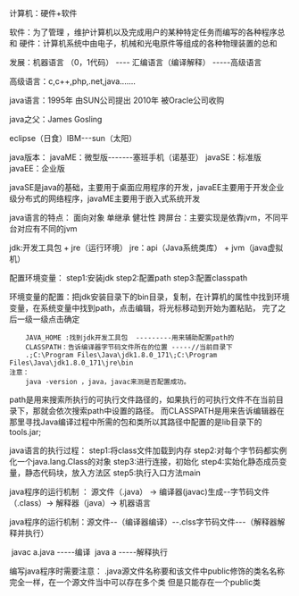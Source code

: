 计算机：硬件+软件

软件：为了管理 ，维护计算机以及完成用户的某种特定任务而编写的各种程序总和
硬件：计算机系统中由电子，机械和光电原件等组成的各种物理装置的总和

发展：机器语言 （0，1代码） ----   汇编语言（编译解释）  -----高级语言
	
高级语言：c,c++,php,.net,java.......

java语言：1995年 由SUN公司提出
	  2010年 被Oracle公司收购

java之父：James Gosling

eclipse（日食）IBM---sun（太阳）

java版本：
	javaME：微型版-------塞班手机（诺基亚）
	javaSE：标准版
	javaEE：企业版
	
javaSE是java的基础，主要用于桌面应用程序的开发，javaEE主要用于开发企业级分布式的网络程序，javaME主要用于嵌入式系统开发
	
java语言的特点：
		面向对象
		单继承
		健壮性
		跨屏台：主要实现是依靠jvm，不同平台对应有不同的jvm
		
jdk:开发工具包 + jre（运行环境）
jre：api（Java系统类库） + jvm（java虚拟机）
	
配置环境变量：
   step1:安装jdk 
   step2:配置path
   step3:配置classpath

环境变量的配置：把jdk安装目录下的bin目录，复制，在计算机的属性中找到环境变量，在系统变量中找到path，点击编辑，将光标移动到开始为置粘贴，
		完了之后一级一级点击确定

 		JAVA_HOME :找到jdk开发工具包  ---------用来辅助配置path的
 		CLASSPATH：告诉编译器字节码文件所在的位置 -----//当前目录下  
		.;C:\Program Files\Java\jdk1.8.0_171\;C:\Program Files\Java\jdk1.8.0_171\jre\bin
	注意：
		java -version ，java，javac来测是否配置成功。

path是用来搜索所执行的可执行文件路径的，如果执行的可执行文件不在当前目录下，那就会依次搜索path中设置的路径。
而CLASSPATH是用来告诉编辑器在那里寻找Java编译过程中所需的包和类所以其路径中配置的是lib目录下的tools.jar;



java语言的执行过程：
  step1:将class文件加载到内存
  step2:对每个字节码都实例化一个java.lang.Class的对象
  step3:进行连接，初始化
  step4:实始化静态成员变量，静态代码块，放入方法区
  step5:执行入口方法main

java程序的运行机制 ： 源文件（.java） -> 编译器(javac)生成--字节码文件（.class）-> 解释器（java）-> 机器语言

​	java程序的运行机制：源文件--（编译器编译）--.clss字节码文件---（解释器解释并执行）

​	javac a.java   -----编译
​	java a         -----解释执行

编写java程序时需要注意：
	.java源文件名称要和该文件中public修饰的类名名称完全一样，在一个源文件当中可以存在多个类
	但是只能存在一个public类
	


​	